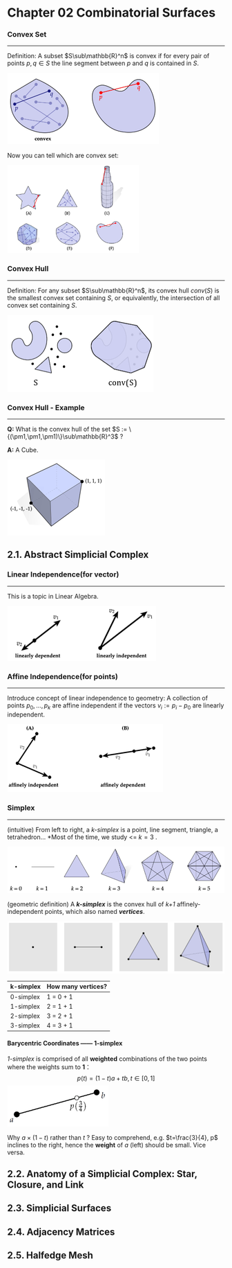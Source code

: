 # Chapter 02 Combinatorial Surfaces



### Convex Set

___

Definition: A subset $S\sub\mathbb{R}^n$ is convex if for  every pair of points $p,q\in S$ the line segment between $p$ and $q$ is contained in $S$.

<img src="Chapter 02 Combinatorial Surfaces[Lecture&amp;CourseNote].assets/image-20210209181005100.png" alt="image-20210209181005100" style="zoom:50%;" />

Now you can tell which are convex set:

<img src="Chapter 02 Combinatorial Surfaces[Lecture&amp;CourseNote].assets/image-20210209223738504.png" alt="image-20210209223738504" style="zoom:60%;" />

### Convex Hull

___

Definition: For any subset $S\sub\mathbb{R}^n$, its convex hull $conv(S)$ is the smallest convex set containing $S$, or equivalently, the intersection of all convex set containing $S$.

<img src="Chapter 02 Combinatorial Surfaces[Lecture&amp;CourseNote].assets/image-20210209224202999.png" alt="image-20210209224202999" style="zoom:50%;" />

### Convex Hull - Example

___

**Q:** What is the convex hull of the set $S := \{(\pm1,\pm1,\pm1)\}\sub\mathbb{R}^3$ ?

**A:** A Cube.

<img src="Chapter 02 Combinatorial Surfaces[Lecture&amp;CourseNote].assets/image-20210209224603908.png" alt="image-20210209224603908" style="zoom:50%;" />







## 2.1. Abstract Simplicial Complex



### Linear Independence(for vector)

___

This is a topic in Linear Algebra.

<img src="Chapter 02 Combinatorial Surfaces[Lecture&amp;CourseNote].assets/image-20210209225113143.png" alt="image-20210209225113143" style="zoom:50%;" />



### Affine Independence(for points)

___

Introduce concept of linear independence to geometry: A collection of points $p_0,...,p_k$ are affine independent if the vectors $v_i:=p_i-p_0$ are linearly independent.

<img src="Chapter 02 Combinatorial Surfaces[Lecture&amp;CourseNote].assets/image-20210209225525559.png" alt="image-20210209225525559" style="zoom:50%;" />



### Simplex

___

(intuitive) From left to right, a *k-simplex* is a point, line segment, triangle, a tetrahedron...  *Most of the time, we study  <= $k=3$ .

<img src="Chapter 02 Combinatorial Surfaces[Lecture&amp;CourseNote].assets/image-20210209224722707.png" alt="image-20210209224722707" style="zoom:67%;" />

(geometric definition) A ***k-simplex*** is the convex hull of *k+1* affinely-independent points, which also named ***vertices***.

<img src="Chapter 02 Combinatorial Surfaces[Lecture&amp;CourseNote].assets/image-20210209225918571.png" alt="image-20210209225918571" style="zoom:50%;" />

| k-simplex | How many vertices? |
| --------- | ------------------ |
| 0-simplex | 1 = 0 + 1          |
| 1-simplex | 2 = 1 + 1          |
| 2-simplex | 3 = 2 + 1          |
| 3-simplex | 4 = 3 + 1          |



#### Barycentric Coordinates —— 1-simplex

*1-simplex* is comprised of all **weighted** combinations of the two points where the weights sum to **1**：
$$
p(t) = (1-t)a + tb, t\in[0,1]
$$
<img src="Chapter 02 Combinatorial Surfaces[Lecture&amp;CourseNote].assets/image-20210209234010454.png" alt="image-20210209234010454" style="zoom:33%;" />

Why $a\times(1-t)$ rather than $t$ ? Easy to comprehend, e.g. $t=\frac{3}{4}, p$ inclines to the right, hence the **weight** of $a$ (left) should be small. Vice versa.



   

## 2.2. Anatomy of a Simplicial Complex: Star, Closure, and Link 





## 2.3. Simplicial Surfaces 





## 2.4. Adjacency Matrices 





## 2.5. Halfedge Mesh